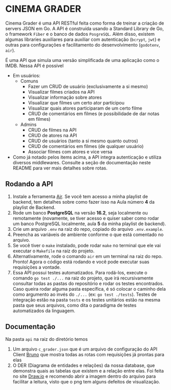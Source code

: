 # CINEMA GRADER

Cinema Grader é uma API RESTful feita como forma de treinar a criação de servers JSON em Go. 
A API é construída usando a Standard Library de Go, o framework `Fiber` e o banco de dados `PosgreSQL`. Além disso,
existem algumas libraries auxiliares para auxiliar com autenticação (`bcrypt`, `jwt`) e outras para configurações e facilitamento do desenvolvimento
(`godotenv`, `air`).

É uma API que simula uma versão simplificada de uma aplicação como o IMDB. Nessa API é possível
- Em usuários:
  - Comuns
    - Fazer um CRUD de usuário (exclusivamente a si mesmo)
    - Visualizar filmes criados na API
    - Visualizar informação sobre atores
    - Visualizar que filmes um certo ator participou
    - Visualizar quais atores participaram de um certo filme
    - CRUD de comentários em filmes (e possibilidade de dar notas em filmes)
  - Admins
    - CRUD de filmes na API
    - CRUD de atores na API
    - CRUD de usuários (tanto a si mesmo quanto outros)
    - CRUD de comentários em filmes (de qualquer usuário)
    - Associar filmes com atores e vice versa
- Como já notado pelos items acima, a API integra autenticação e utiliza diversos middlewares. Consulte a seção de documentação neste README para ver mais detalhes sobre rotas.

## Rodando a API
1. Instale a ferramenta [Air](https://github.com/cosmtrek/air). Se você tem acesso a minha playlist de backend, tem detalhes sobre como fazer isso na Aula número **4** da playlist de Backend.
2. Rode um banco **PostgreSQL** na versão **16.2**, seja localmente ou remotamente (novamente, se tiver acesso e quiser saber como rodar um banco PostgreSQL localmente, aula **5** da minha playlist de backend).
3. Crie um arquivo `.env` na raiz do repo, copiado do arquivo `.env.example`.
4. Preencha as variáveis de ambiente conforme o que está comentado no arquivo.
5. Se você tiver o `make` instalado, pode rodar `make` no terminal que ele vai executar o `Makefile` na raiz do projeto.
6. Alternativamente, rode o comando `air` em um terminal na raiz do repo. Pronto! Agora o código está rodando e você pode executar suas requisições a vontade.
7. Essa API possui testes automatizados. Para rodá-los, execute o comando `go test ./...` na raiz do projeto, que irá recursivamente consultar todas as pastas do repositório e rodar os testes encontrados. Caso queira rodar alguma pasta específica, é só colocar o caminho dela como argumento ao invés do `./...` (ex: `go test ./tests`). Testes de integração estão na pasta `tests` e os testes unitários estão na mesma pasta que seus arquivos, como dita o paradigma de testes automatizados da linguagem.

## Documentação
Na pasta `api` na raiz do diretório temos
1. Um arquivo `c_grader.json` que é um arquivo de configuração do API Client [Bruno](https://www.usebruno.com/) que mostra todas as rotas com requisições já prontas para elas
2. O DER (Diagrama de entidades e relações) da nossa database, que demonstra quais as tabelas que existem e a relação entre elas. Foi feita no site [Draw.io](https://app.diagrams.net/) e recomendo abrir a imagem dentro do arquivo para facilitar a leitura, visto que o png tem alguns defeitos de visualização.
